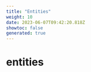 ```yaml
---
title: "Entities"
weight: 10
date: 2023-06-07T09:42:20.818Z
showtoc: false
generated: true
---
```

<!-- This file was generated from the Vendure source. Do not modify. Instead, re-run the "docs:build" script -->


# entities